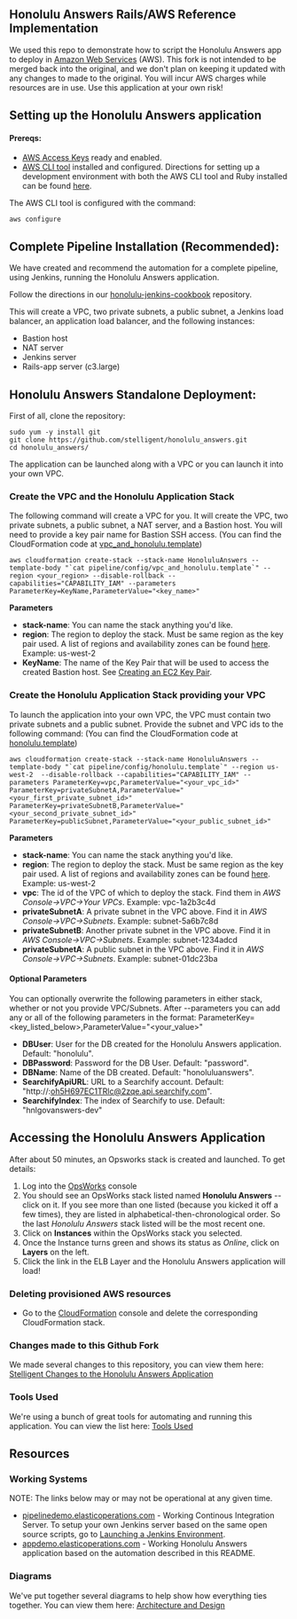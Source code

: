 ## Honolulu Answers Rails/AWS Reference Implementation

We used this repo to demonstrate how to script the Honolulu Answers app to deploy in [Amazon Web Services](https://aws.amazon.com/) (AWS). This fork is not intended to be merged back into the original, and we don't plan on keeping it updated with any changes to made to the original. You will incur AWS charges while resources are in use. Use this application at your own risk!

## Setting up the Honolulu Answers application
#### Prereqs:
* [AWS Access Keys](http://docs.aws.amazon.com/AWSSimpleQueueService/latest/SQSGettingStartedGuide/AWSCredentials.html) ready and enabled.
* [AWS CLI tool](https://aws.amazon.com/cli/) installed and configured. Directions for setting up a development environment with both the AWS CLI tool and Ruby installed can be found [here](https://github.com/stelligent/stelligent_commons/wiki/Development-Environment-Setup).
 
The AWS CLI tool is configured with the command:

```
aws configure
```

## Complete Pipeline Installation (Recommended):
We have created and recommend the automation for a complete pipeline, using Jenkins, running the Honolulu Answers application.

Follow the directions in our [honolulu-jenkins-cookbook](https://github.com/stelligent/honolulu_jenkins_cookbooks) repository.

This will create a VPC, two private subnets, a public subnet, a Jenkins load balancer, an application load balancer, and the following instances:
* Bastion host
* NAT server
* Jenkins server
* Rails-app server (c3.large)

## Honolulu Answers Standalone Deployment:

First of all, clone the repository:

```
sudo yum -y install git
git clone https://github.com/stelligent/honolulu_answers.git
cd honolulu_answers/
```

The application can be launched along with a VPC or you can launch it into your own VPC.
### Create the VPC and the Honolulu Application Stack

The following command will create a VPC for you. It will create the VPC, two private subnets, a public subnet, a NAT server, and a Bastion host. You will need to provide a key pair name for Bastion SSH access. (You can find the CloudFormation code at [vpc_and_honolulu.template](https://github.com/stelligent/honolulu_answers/blob/master/pipeline/config/vpc_and_honolulu.template))

```
aws cloudformation create-stack --stack-name HonoluluAnswers --template-body "`cat pipeline/config/vpc_and_honolulu.template`" --region <your_region> --disable-rollback --capabilities="CAPABILITY_IAM" --parameters ParameterKey=KeyName,ParameterValue="<key_name>"
```

**Parameters**
* **stack-name**: You can name the stack anything you'd like.
* **region**: The region to deploy the stack. Must be same region as the key pair used. A list of regions and availability zones can be found [here](http://www.stelligent.com/cloud/list-all-the-availability-zones/). Example: us-west-2
* **KeyName**: The name of the Key Pair that will be used to access the created Bastion host. See [Creating an EC2 Key Pair](http://docs.aws.amazon.com/AWSCloudFormation/latest/UserGuide/cfn-console-create-keypair.html).  


### Create the Honolulu Application Stack providing your VPC
To launch the application into your own VPC, the VPC must contain two private subnets and a public subnet. Provide the subnet and VPC ids to the following command: (You can find the CloudFormation code at [honolulu.template](https://github.com/stelligent/honolulu_answers/blob/master/pipeline/config/honolulu.template))

```
aws cloudformation create-stack --stack-name HonoluluAnswers --template-body "`cat pipeline/config/honolulu.template`" --region us-west-2  --disable-rollback --capabilities="CAPABILITY_IAM" --parameters ParameterKey=vpc,ParameterValue="<your_vpc_id>" ParameterKey=privateSubnetA,ParameterValue="<your_first_private_subnet_id>" ParameterKey=privateSubnetB,ParameterValue="<your_second_private_subnet_id>" ParameterKey=publicSubnet,ParameterValue="<your_public_subnet_id>" 
```

**Parameters**
* **stack-name**: You can name the stack anything you'd like.
* **region**: The region to deploy the stack. Must be same region as the key pair used. A list of regions and availability zones can be found [here](http://www.stelligent.com/cloud/list-all-the-availability-zones/). Example: us-west-2
* **vpc**: The id of the VPC of which to deploy the stack. Find them in _AWS Console->VPC->Your VPCs_. Example: vpc-1a2b3c4d
* **privateSubnetA**: A private subnet in the VPC above. Find it in _AWS Console->VPC->Subnets_. Example: subnet-5a6b7c8d
* **privateSubnetB**: Another private subnet in the VPC above. Find it in _AWS Console->VPC->Subnets_. Example: subnet-1234adcd
* **privateSubnetA**: A public subnet in the VPC above. Find it in _AWS Console->VPC->Subnets_. Example: subnet-01dc23ba

#### Optional Parameters
You can optionally overwrite the following parameters in either stack, whether or not you provide VPC/Subnets.
After --parameters you can add any or all of the following parameters in the format:  ParameterKey=<key_listed_below>,ParameterValue="<your_value>"
* **DBUser**: User for the DB created for the Honolulu Answers application. Default: "honolulu".
* **DBPassword**: Password for the DB User. Default: "password".
* **DBName**: Name of the DB created. Default: "honoluluanswers".
* **SearchifyApiURL**: URL to a Searchify account. Default: "http://:oh5H697EC1TRlc@2zqe.api.searchify.com".
* **SearchifyIndex**: The index of Searchify to use. Default: "hnlgovanswers-dev"

## Accessing the Honolulu Answers Application
After about 50 minutes, an Opsworks stack is created and launched. To get details:

1. Log into the [OpsWorks](http://console.aws.amazon.com/opsworks) console
1. You should see an OpsWorks stack listed named **Honolulu Answers** -- click on it. If you see more than one listed (because you kicked it off a few times), they are listed in alphabetical-then-chronological order. So the last *Honolulu Answers* stack listed will be the most recent one.
1. Click on **Instances** within the OpsWorks stack you selected.
1. Once the Instance turns green and shows its status as *Online*, click on **Layers** on the left.
1. Click the link in the ELB Layer and the Honolulu Answers application will load!

### Deleting provisioned AWS resources
* Go to the [CloudFormation](http://console.aws.amazon.com/cloudformation) console and delete the corresponding CloudFormation stack.

### Changes made to this Github Fork

We made several changes to this repository, you can view them here: [Stelligent Changes to the Honolulu Answers Application](https://github.com/stelligent/honolulu_answers/wiki/Stelligent-Changes-to-the-Honolulu-Answers-Application)

### Tools Used

We're using a bunch of great tools for automating and running this application. You can view the list here: [Tools Used](https://github.com/stelligent/honolulu_answers/wiki/Tools-Used)

## Resources
### Working Systems

NOTE: The links below may or may not be operational at any given time.

* [pipelinedemo.elasticoperations.com](http://pipelinedemo.elasticoperations.com/) - Working Continous Integration Server. To setup your own Jenkins server based on the same open source scripts, go to [Launching a Jenkins Environment](https://github.com/stelligent/honolulu_jenkins_cookbooks/wiki/Launching-a-Jenkins-Environment).
* [appdemo.elasticoperations.com](http://appdemo.elasticoperations.com/) - Working Honolulu Answers application based on the automation described in this README.

### Diagrams
We've put together several diagrams to help show how everything ties together. You can view them here: [Architecture and Design](https://github.com/stelligent/honolulu_answers/wiki/Architecture-and-Design)
